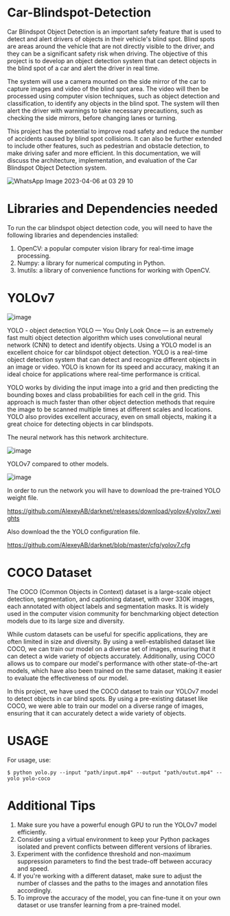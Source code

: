 # Car-Blindspot-Detection
Car Blindspot Object Detection is an important safety feature that is used to detect and alert drivers of objects in their vehicle's blind spot. Blind spots are areas around the vehicle that are not directly visible to the driver, and they can be a significant safety risk when driving. The objective of this project is to develop an object detection system that can detect objects in the blind spot of a car and alert the driver in real time.

The system will use a camera mounted on the side mirror of the car to capture images and video of the blind spot area. The video will then be processed using computer vision techniques, such as object detection and classification, to identify any objects in the blind spot. The system will then alert the driver with warnings to take necessary precautions, such as checking the side mirrors, before changing lanes or turning.

This project has the potential to improve road safety and reduce the number of accidents caused by blind spot collisions. It can also be further extended to include other features, such as pedestrian and obstacle detection, to make driving safer and more efficient. In this documentation, we will discuss the architecture, implementation, and evaluation of the Car Blindspot Object Detection system.

![WhatsApp Image 2023-04-06 at 03 29 10](https://user-images.githubusercontent.com/96363330/230221364-c340ff66-c768-4d54-8270-82ae20cae93e.jpg)


# Libraries and Dependencies needed
To run the car blindspot object detection code, you will need to have the following libraries and dependencies installed:
1. OpenCV: a popular computer vision library for real-time image processing.
2. Numpy: a library for numerical computing in Python.
3. Imutils: a library of convenience functions for working with OpenCV.

# YOLOv7

![image](https://user-images.githubusercontent.com/96363330/230222463-ee7be9f9-17ea-45df-ad4a-359719151606.png)

YOLO - object detection
YOLO — You Only Look Once — is an extremely fast multi object detection algorithm which uses convolutional neural network (CNN) to detect and identify objects.
Using a YOLO model is an excellent choice for car blindspot object detection. YOLO is a real-time object detection system that can detect and recognize different objects in an image or video. YOLO is known for its speed and accuracy, making it an ideal choice for applications where real-time performance is critical.

YOLO works by dividing the input image into a grid and then predicting the bounding boxes and class probabilities for each cell in the grid. This approach is much faster than other object detection methods that require the image to be scanned multiple times at different scales and locations. YOLO also provides excellent accuracy, even on small objects, making it a great choice for detecting objects in car blindspots.

The neural network has this network architecture. 

![image](https://user-images.githubusercontent.com/96363330/230216641-45f3636d-2a7f-4cde-ad29-818fee9c3985.png)

YOLOv7 compared to other models.

![image](https://user-images.githubusercontent.com/96363330/230222287-c0c1582d-6ef4-4197-8516-5ccd6049fa25.png)

In order to run the network you will have to download the pre-trained YOLO weight file.

https://github.com/AlexeyAB/darknet/releases/download/yolov4/yolov7.weights

Also download the the YOLO configuration file. 

https://github.com/AlexeyAB/darknet/blob/master/cfg/yolov7.cfg

# COCO Dataset
The COCO (Common Objects in Context) dataset is a large-scale object detection, segmentation, and captioning dataset, with over 330K images, each annotated with object labels and segmentation masks. It is widely used in the computer vision community for benchmarking object detection models due to its large size and diversity.

While custom datasets can be useful for specific applications, they are often limited in size and diversity. By using a well-established dataset like COCO, we can train our model on a diverse set of images, ensuring that it can detect a wide variety of objects accurately. Additionally, using COCO allows us to compare our model's performance with other state-of-the-art models, which have also been trained on the same dataset, making it easier to evaluate the effectiveness of our model.

In this project, we have used the COCO dataset to train our YOLOv7 model to detect objects in car blind spots. By using a pre-existing dataset like COCO, we were able to train our model on a diverse range of images, ensuring that it can accurately detect a wide variety of objects.

# USAGE
For usage, use:
```
$ python yolo.py --input "path/input.mp4" --output "path/outut.mp4" --yolo yolo-coco
```

# Additional Tips
1. Make sure you have a powerful enough GPU to run the YOLOv7 model efficiently.
2. Consider using a virtual environment to keep your Python packages isolated and prevent conflicts between different versions of libraries.
3. Experiment with the confidence threshold and non-maximum suppression parameters to find the best trade-off between accuracy and speed.
4. If you're working with a different dataset, make sure to adjust the number of classes and the paths to the images and annotation files accordingly.
5. To improve the accuracy of the model, you can fine-tune it on your own dataset or use transfer learning from a pre-trained model. 
